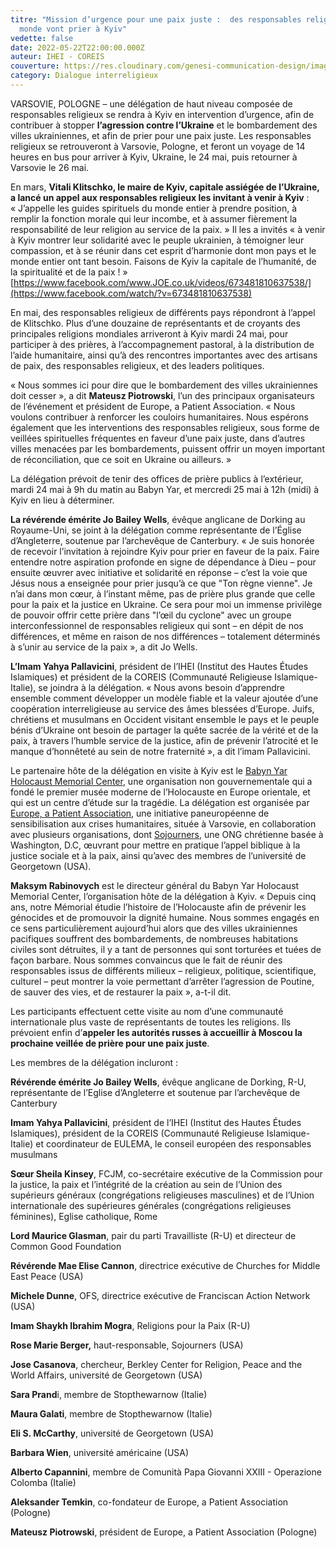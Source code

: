 ```yaml
---
titre: "Mission d’urgence pour une paix juste :  des responsables religieux du
  monde vont prier à Kyiv"
vedette: false
date: 2022-05-22T22:00:00.000Z
auteur: IHEI - COREIS
couverture: https://res.cloudinary.com/genesi-communication-design/image/upload/v1653291342/IMG-20220523-WA0000_jcudiy.jpg
category: Dialogue interreligieux
---
```

VARSOVIE, POLOGNE –&nbsp;une délégation de haut niveau composée de responsables religieux se rendra à Kyiv en intervention d’urgence, afin de contribuer à stopper **l’agression contre l’Ukraine** et le bombardement des villes ukrainiennes, et afin de prier pour une paix juste. Les responsables religieux se retrouveront à Varsovie, Pologne, et feront un voyage de 14 heures en bus pour arriver à Kyiv, Ukraine, le 24 mai, puis retourner à Varsovie le 26 mai.

En mars, **Vitali Klitschko, le maire de Kyiv, capitale assiégée de l’Ukraine, a lancé un appel aux responsables religieux les invitant à venir à Kyiv**&nbsp;: «&nbsp;J’appelle les guides spirituels du monde entier à prendre position, à remplir la fonction morale qui leur incombe, et à assumer fièrement la responsabilité de leur religion au service de la paix.&nbsp;» Il les a invités «&nbsp;à venir à Kyiv montrer leur solidarité avec le peuple ukrainien, à témoigner leur compassion, et à se réunir dans cet esprit d’harmonie dont mon pays et le monde entier ont tant besoin. Faisons de Kyiv la capitale de l’humanité, de la spiritualité et de la paix&nbsp;!&nbsp;» [https://www.facebook.com/www.JOE.co.uk/videos/673481810637538/](https://www.facebook.com/watch/?v=673481810637538)

En mai, des responsables religieux de différents pays répondront à l’appel de Klitschko. Plus d’une douzaine de représentants et de croyants des principales religions mondiales arriveront à Kyiv mardi 24 mai, pour participer à des prières, à l’accompagnement pastoral, à la distribution de l’aide humanitaire, ainsi qu’à des rencontres importantes avec des artisans de paix, des responsables religieux, et des leaders politiques.

«&nbsp;Nous sommes ici pour dire que le bombardement des villes ukrainiennes doit cesser&nbsp;», a dit **Mateusz Piotrowski**, l’un des principaux organisateurs de l’événement et président de Europe, a Patient Association. «&nbsp;Nous voulons contribuer à renforcer les couloirs humanitaires. Nous espérons également que les interventions des responsables religieux, sous forme de veillées spirituelles fréquentes en faveur d’une paix juste, dans d’autres villes menacées par les bombardements, puissent offrir un moyen important de réconciliation, que ce soit en Ukraine ou ailleurs.&nbsp;»

La délégation prévoit de tenir des offices de prière publics à l’extérieur, mardi 24 mai à 9h du matin au Babyn Yar, et mercredi 25 mai à 12h (midi) à Kyiv en lieu à déterminer.

**La révérende émérite Jo Bailey Wells**, évêque anglicane de Dorking au Royaume-Uni, se joint à la délégation comme représentante de l’Église d’Angleterre, soutenue par l’archevêque de Canterbury. «&nbsp;Je suis honorée de recevoir l’invitation à rejoindre Kyiv pour prier en faveur de la paix. Faire entendre notre aspiration profonde en signe de dépendance à Dieu –&nbsp;pour ensuite œuvrer avec initiative et solidarité en réponse&nbsp;– c’est la voie que Jésus nous a enseignée pour prier jusqu’à ce que "Ton règne vienne". Je n’ai dans mon cœur, à l’instant même, pas de prière plus grande que celle pour la paix et la justice en Ukraine. Ce sera pour moi un immense privilège de pouvoir offrir cette prière dans "l’œil du cyclone" avec un groupe interconfessionnel de responsables religieux qui sont –&nbsp;en dépit de nos différences, et même en raison de nos différences&nbsp;– totalement déterminés à s’unir au service de la paix&nbsp;», a dit Jo Wells.

**L’Imam Yahya Pallavicini**, président de l’IHEI (Institut des Hautes Études Islamiques) et président de la COREIS (Communauté Religieuse Islamique-Italie), se joindra à la délégation. «&nbsp;Nous avons besoin d’apprendre ensemble comment développer un modèle fiable et la valeur ajoutée d’une coopération interreligieuse au service des âmes blessées d’Europe. Juifs, chrétiens et musulmans en Occident visitant ensemble le pays et le peuple bénis d’Ukraine ont besoin de partager la quête sacrée de la vérité et de la paix, à travers l’humble service de la justice, afin de prévenir l’atrocité et le manque d’honnêteté au sein de notre fraternité&nbsp;», a dit l’imam Pallavicini.

Le partenaire hôte de la délégation en visite à Kyiv est le [Babyn Yar Holocaust Memorial Center](https://babynyar.org/en/about), une organisation non gouvernementale qui a fondé le premier musée moderne de l’Holocauste en Europe orientale, et qui est un centre d’étude sur la tragédie. La délégation est organisée par [Europe, a Patient Association](https://www.europeapatient.com/), une initiative paneuropéenne de sensibilisation aux crises humanitaires, située à Varsovie, en collaboration avec plusieurs organisations, dont [Sojourners](https://sojo.net/join/campaigns/nonviolence-and-peace), une ONG chrétienne basée à Washington, D.C, œuvrant pour mettre en pratique l’appel biblique à la justice sociale et à la paix, ainsi qu’avec des membres de l’université de Georgetown (USA).

**Maksym Rabinovych** est le directeur général du Babyn Yar Holocaust Memorial Center, l’organisation hôte de la délégation à Kyiv. «&nbsp;Depuis cinq ans, notre Mémorial étudie l’histoire de l’Holocauste afin de prévenir les génocides et de promouvoir la dignité humaine. Nous sommes engagés en ce sens particulièrement aujourd’hui alors que des villes ukrainiennes pacifiques souffrent des bombardements, de nombreuses habitations civiles sont détruites, il y a tant de personnes qui sont torturées et tuées de façon barbare. Nous sommes convaincus que le fait de réunir des responsables issus de différents milieux –&nbsp;religieux, politique, scientifique, culturel&nbsp;– peut montrer la voie permettant d’arrêter l’agression de Poutine, de sauver des vies, et de restaurer la paix&nbsp;», a-t-il dit.

Les participants effectuent cette visite au nom d’une communauté internationale plus vaste de représentants de toutes les religions. Ils prévoient enfin d’**appeler les autorités russes à accueillir à Moscou la prochaine veillée de prière pour une paix juste**.

Les membres de la délégation incluront&nbsp;:

**Révérende émérite Jo Bailey Wells**, évêque anglicane de Dorking, R-U, représentante de l’Eglise d’Angleterre et soutenue par l’archevêque de Canterbury

**Imam Yahya Pallavicini**, président de l’IHEI (Institut des Hautes Études Islamiques), président de la COREIS (Communauté Religieuse Islamique-Italie) et coordinateur de EULEMA, le conseil européen des responsables musulmans

**Sœur Sheila Kinsey**, FCJM, co-secrétaire exécutive de la Commission pour la justice, la paix et l’intégrité de la création au sein de l’Union des supérieurs généraux (congrégations religieuses masculines) et de l’Union internationale des supérieures générales (congrégations religieuses féminines), Eglise catholique, Rome

**Lord Maurice Glasman**, pair du parti Travailliste (R-U) et directeur de Common Good Foundation

**Révérende Mae Elise Cannon**, directrice exécutive de Churches for Middle East Peace (USA)

**Michele Dunne**, OFS, directrice exécutive de Franciscan Action Network (USA)

**Imam Shaykh Ibrahim Mogra**, Religions pour la Paix (R-U)

**Rose Marie Berger,** haut-responsable, Sojourners (USA)

**Jose Casanova**, chercheur, Berkley Center for Religion, Peace and the World Affairs, université de Georgetown (USA)

**Sara Prand**i, membre de Stopthewarnow (Italie)

**Maura Galati**, membre de Stopthewarnow (Italie)

**Eli S. McCarthy**, université de Georgetown (USA)

**Barbara Wien**, université américaine (USA)

**Alberto Capannini**, membre de Comunità Papa Giovanni XXIII - Operazione Colomba (Italie)

**Aleksander Temkin**, co-fondateur de Europe, a Patient Association (Pologne)

**Mateusz Piotrowski**, président de Europe, a Patient Association (Pologne)